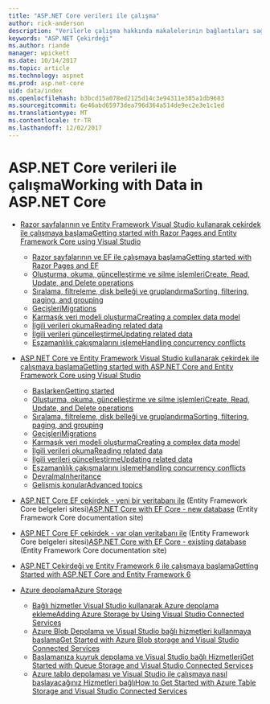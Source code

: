 ```yaml
---
title: "ASP.NET Core verileri ile çalışma"
author: rick-anderson
description: "Verilerle çalışma hakkında makalelerinin bağlantıları sağlar. Birçok Entity Framework Çekirdek kullanın."
keywords: "ASP.NET Çekirdeği"
ms.author: riande
manager: wpickett
ms.date: 10/14/2017
ms.topic: article
ms.technology: aspnet
ms.prod: asp.net-core
uid: data/index
ms.openlocfilehash: b3bcd15a078ed2125d14c3e94311e385a1db9683
ms.sourcegitcommit: 6e46abd65973dea796d364a514de9ec2e3e1c1ed
ms.translationtype: MT
ms.contentlocale: tr-TR
ms.lasthandoff: 12/02/2017
---
```

# <a name="working-with-data-in-aspnet-core"></a><span data-ttu-id="2d605-105">ASP.NET Core verileri ile çalışma</span><span class="sxs-lookup"><span data-stu-id="2d605-105">Working with Data in ASP.NET Core</span></span> 

* [<span data-ttu-id="2d605-106">Razor sayfalarının ve Entity Framework Visual Studio kullanarak çekirdek ile çalışmaya başlama</span><span class="sxs-lookup"><span data-stu-id="2d605-106">Getting started with Razor Pages and Entity Framework Core using Visual Studio</span></span>](xref:data/ef-rp/index)

   * [<span data-ttu-id="2d605-107">Razor sayfalarının ve EF ile çalışmaya başlama</span><span class="sxs-lookup"><span data-stu-id="2d605-107">Getting started with Razor Pages and EF</span></span>](xref:data/ef-rp/intro)
   * [<span data-ttu-id="2d605-108">Oluşturma, okuma, güncelleştirme ve silme işlemleri</span><span class="sxs-lookup"><span data-stu-id="2d605-108">Create, Read, Update, and Delete operations</span></span>](xref:data/ef-rp/crud)
   * [<span data-ttu-id="2d605-109">Sıralama, filtreleme, disk belleği ve gruplandırma</span><span class="sxs-lookup"><span data-stu-id="2d605-109">Sorting, filtering, paging, and grouping</span></span>](xref:data/ef-rp/sort-filter-page)
   * [<span data-ttu-id="2d605-110">Geçişleri</span><span class="sxs-lookup"><span data-stu-id="2d605-110">Migrations</span></span>](xref:data/ef-rp/migrations)
   * [<span data-ttu-id="2d605-111">Karmaşık veri modeli oluşturma</span><span class="sxs-lookup"><span data-stu-id="2d605-111">Creating a complex data model</span></span>](xref:data/ef-rp/complex-data-model)
   * [<span data-ttu-id="2d605-112">İlgili verileri okuma</span><span class="sxs-lookup"><span data-stu-id="2d605-112">Reading related data</span></span>](xref:data/ef-rp/read-related-data)
   * [<span data-ttu-id="2d605-113">İlgili verileri güncelleştirme</span><span class="sxs-lookup"><span data-stu-id="2d605-113">Updating related data</span></span>](xref:data/ef-rp/update-related-data)
   * [<span data-ttu-id="2d605-114">Eşzamanlılık çakışmalarını işleme</span><span class="sxs-lookup"><span data-stu-id="2d605-114">Handling concurrency conflicts</span></span>](xref:data/ef-rp/concurrency)

*   [<span data-ttu-id="2d605-115">ASP.NET Core ve Entity Framework Visual Studio kullanarak çekirdek ile çalışmaya başlama</span><span class="sxs-lookup"><span data-stu-id="2d605-115">Getting started with ASP.NET Core and Entity Framework Core using Visual Studio</span></span>](ef-mvc/index.md)
    *   [<span data-ttu-id="2d605-116">Başlarken</span><span class="sxs-lookup"><span data-stu-id="2d605-116">Getting started</span></span>](ef-mvc/intro.md)
    *   [<span data-ttu-id="2d605-117">Oluşturma, okuma, güncelleştirme ve silme işlemleri</span><span class="sxs-lookup"><span data-stu-id="2d605-117">Create, Read, Update, and Delete operations</span></span>](xref:data/ef-mvc/crud)
    *   [<span data-ttu-id="2d605-118">Sıralama, filtreleme, disk belleği ve gruplandırma</span><span class="sxs-lookup"><span data-stu-id="2d605-118">Sorting, filtering, paging, and grouping</span></span>](xref:data/ef-mvc/sort-filter-page)
    *   [<span data-ttu-id="2d605-119">Geçişleri</span><span class="sxs-lookup"><span data-stu-id="2d605-119">Migrations</span></span>](xref:data/ef-mvc/migrations)
    *   [<span data-ttu-id="2d605-120">Karmaşık veri modeli oluşturma</span><span class="sxs-lookup"><span data-stu-id="2d605-120">Creating a complex data model</span></span>](ef-mvc/complex-data-model.md)
    *   [<span data-ttu-id="2d605-121">İlgili verileri okuma</span><span class="sxs-lookup"><span data-stu-id="2d605-121">Reading related data</span></span>](ef-mvc/read-related-data.md)
    *   [<span data-ttu-id="2d605-122">İlgili verileri güncelleştirme</span><span class="sxs-lookup"><span data-stu-id="2d605-122">Updating related data</span></span>](ef-mvc/update-related-data.md)
    *   [<span data-ttu-id="2d605-123">Eşzamanlılık çakışmalarını işleme</span><span class="sxs-lookup"><span data-stu-id="2d605-123">Handling concurrency conflicts</span></span>](ef-mvc/concurrency.md)
    *   [<span data-ttu-id="2d605-124">Devralma</span><span class="sxs-lookup"><span data-stu-id="2d605-124">Inheritance</span></span>](ef-mvc/inheritance.md)
    *   [<span data-ttu-id="2d605-125">Gelişmiş konular</span><span class="sxs-lookup"><span data-stu-id="2d605-125">Advanced topics</span></span>](ef-mvc/advanced.md)
* <span data-ttu-id="2d605-126">[ASP.NET Core EF çekirdek - yeni bir veritabanı ile](https://docs.microsoft.com/ef/core/get-started/aspnetcore/new-db) (Entity Framework Core belgeleri sitesi)</span><span class="sxs-lookup"><span data-stu-id="2d605-126">[ASP.NET Core with EF Core - new database](https://docs.microsoft.com/ef/core/get-started/aspnetcore/new-db) (Entity Framework Core documentation site)</span></span>
* <span data-ttu-id="2d605-127">[ASP.NET Core EF çekirdek - var olan veritabanı ile](https://docs.microsoft.com/ef/core/get-started/aspnetcore/existing-db) (Entity Framework Core belgeleri sitesi)</span><span class="sxs-lookup"><span data-stu-id="2d605-127">[ASP.NET Core with EF Core - existing database](https://docs.microsoft.com/ef/core/get-started/aspnetcore/existing-db) (Entity Framework Core documentation site)</span></span>
*   [<span data-ttu-id="2d605-128">ASP.NET Çekirdeği ve Entity Framework 6 ile çalışmaya başlama</span><span class="sxs-lookup"><span data-stu-id="2d605-128">Getting Started with ASP.NET Core and Entity Framework 6</span></span>](entity-framework-6.md)
*   [<span data-ttu-id="2d605-129">Azure depolama</span><span class="sxs-lookup"><span data-stu-id="2d605-129">Azure Storage</span></span>](azure-storage/index.md)
    *   [<span data-ttu-id="2d605-130">Bağlı hizmetler Visual Studio kullanarak Azure depolama ekleme</span><span class="sxs-lookup"><span data-stu-id="2d605-130">Adding Azure Storage by Using Visual Studio Connected Services</span></span>](https://azure.microsoft.com/documentation/articles/vs-azure-tools-connected-services-storage/)
    *   [<span data-ttu-id="2d605-131">Azure Blob Depolama ve Visual Studio bağlı hizmetleri kullanmaya başlama</span><span class="sxs-lookup"><span data-stu-id="2d605-131">Get Started with Azure Blob storage and Visual Studio Connected Services</span></span>](https://azure.microsoft.com/documentation/articles/vs-storage-aspnet5-getting-started-blobs/)
    *   [<span data-ttu-id="2d605-132">Başlamanıza kuyruk depolama ve Visual Studio bağlı Hizmetleri</span><span class="sxs-lookup"><span data-stu-id="2d605-132">Get Started with Queue Storage and Visual Studio Connected Services</span></span>](https://azure.microsoft.com/documentation/articles/vs-storage-aspnet5-getting-started-queues/)
    *   [<span data-ttu-id="2d605-133">Azure tablo depolaması ve Visual Studio ile çalışmaya nasıl başlayacağınız Hizmetleri bağlı</span><span class="sxs-lookup"><span data-stu-id="2d605-133">How to Get Started with Azure Table Storage and Visual Studio Connected Services</span></span>](https://azure.microsoft.com/documentation/articles/vs-storage-aspnet5-getting-started-tables/)

